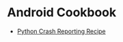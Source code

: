 # Android Cookbook

- [Python Crash Reporting Recipe](https://labstack.com/cookbook/python-crash-reporting)

